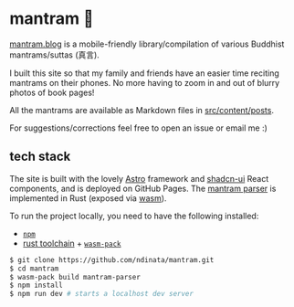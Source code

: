 # mantram 📿

[mantram.blog](https://mantram.blog/) is a mobile-friendly library/compilation of
various Buddhist mantrams/suttas (真言).

I built this site so that my family and friends have an easier time reciting mantrams
on their phones. No more having to zoom in and out of blurry photos of book pages!

All the mantrams are available as Markdown files in [src/content/posts](./src/content/posts/).

For suggestions/corrections feel free to open an issue or email me :)

## tech stack

The site is built with the lovely [Astro](https://astro.build) framework and
[shadcn-ui](https://ui.shadcn.com) React components, and is deployed on GitHub
Pages. The [mantram parser](./mantram-parser/) is implemented in Rust (exposed
via [wasm](https://github.com/Menci/vite-plugin-wasm)).

To run the project locally, you need to have the following installed:

- [`npm`](https://docs.npmjs.com/downloading-and-installing-node-js-and-npm)
- [rust toolchain](https://www.rust-lang.org/tools/install) + [`wasm-pack`](https://rustwasm.github.io/wasm-pack/installer/)

```sh
$ git clone https://github.com/ndinata/mantram.git
$ cd mantram
$ wasm-pack build mantram-parser
$ npm install
$ npm run dev # starts a localhost dev server
```
